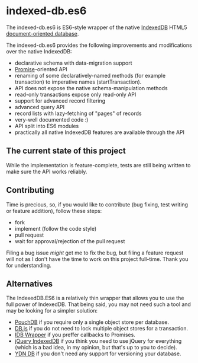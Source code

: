# indexed-db.es6

The indexed-db.es6 is ES6-style wrapper of the native
[IndexedDB](http://www.w3.org/TR/IndexedDB/) HTML5
[document-oriented database](http://en.wikipedia.org/wiki/Document-oriented_database).

The indexed-db.es6 provides the following improvements and modifications over
the native IndexedDB:

- declarative schema with data-migration support
- [Promise](https://developer.mozilla.org/en-US/docs/Web/JavaScript/Reference/Global_Objects/Promise)-oriented
  API
- renaming of some declaratively-named methods (for example transaction) to
  imperative names (startTransaction).
- API does not expose the native schema-manipulation methods
- read-only transactions expose only read-only API
- support for advanced record filtering
- advanced query API 
- record lists with lazy-fetching of "pages" of records
- very-well documented code :)
- API split into ES6 modules
- practically all native IndexedDB features are available through the API

## The current state of this project

While the implementation is feature-complete, tests are still being written to
make sure the API works reliably.

## Contributing

Time is precious, so, if you would like to contribute (bug fixing, test writing
or feature addition), follow these steps:

- fork
- implement (follow the code style)
- pull request
- wait for approval/rejection of the pull request

Filing a bug issue *might* get me to fix the bug, but filing a feature request
will not as I don't have the time to work on this project full-time. Thank you
for understanding.

## Alternatives

The IndexedDB.ES6 is a relatively thin wrapper that allows you to use the full
power of IndexedDB. That being said, you may not need such a tool and may be
looking for a simpler solution:

- [PouchDB](http://pouchdb.com/) if you require only a single object store per
  database.
- [DB.js](https://github.com/aaronpowell/db.js) if you do not need to lock
  multiple object stores for a transaction.
- [IDB Wrapper](https://github.com/jensarps/IDBWrapper) if you preffer
  callbacks to Promises.
- [jQuery IndexedDB](http://nparashuram.com/jquery-indexeddb/) if you think you
  need to use jQuery for everything (which is a bad idea, in my opinion, but
  that's up to you to decide).
- [YDN DB](https://github.com/yathit/ydn-db) if you don't need any support for
  versioning your database.
